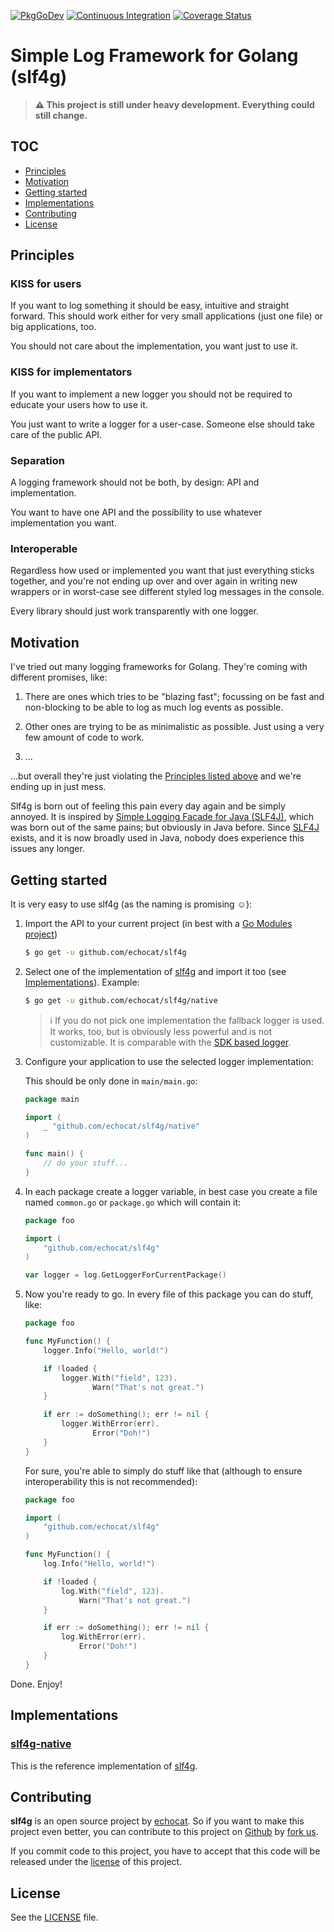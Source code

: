 [![PkgGoDev](https://pkg.go.dev/badge/github.com/echocat/slf4g)](https://pkg.go.dev/github.com/echocat/slf4g)
[![Continuous Integration](https://github.com/echocat/slf4g/workflows/Continuous%20Integration/badge.svg)](https://github.com/echocat/slf4g/actions?query=workflow%3A%22Continuous+Integration%22)
[![Coverage Status](https://coveralls.io/repos/github/echocat/slf4g/badge.svg?branch=master)](https://coveralls.io/github/echocat/slf4g?branch=master)

# Simple Log Framework for Golang (slf4g)

> **⚠️ This project is still under heavy development. Everything could still change.**

## TOC

* [Principles](#principles)
* [Motivation](#motivation)
* [Getting started](#getting-started)
* [Implementations](#implementations)
* [Contributing](#contributing)
* [License](#license)

## Principles

### KISS for users

If you want to log something it should be easy, intuitive and straight forward. This should work either for very small applications (just one file) or big applications, too.

You should not care about the implementation, you want just to use it.

### KISS for implementators

If you want to implement a new logger you should not be required to educate your users how to use it.

You just want to write a logger for a user-case. Someone else should take care of the public API.

### Separation

A logging framework should not be both, by design: API and implementation.

You want to have one API and the possibility to use whatever implementation you want.

### Interoperable

Regardless how used or implemented you want that just everything sticks together, and you're not ending up over and over again in writing new wrappers or in worst-case see different styled log messages in the console.

Every library should just work transparently with one logger.

## Motivation

I've tried out many logging frameworks for Golang. They're coming with different promises, like:

1. There are ones which tries to be "blazing fast"; focussing on be fast and non-blocking to be able to log as much log events as possible.

2. Other ones are trying to be as minimalistic as possible. Just using a very few amount of code to work.

3. ...

...but overall they're just violating the [Principles listed above](#principles) and we're ending up in just mess.

Slf4g is born out of feeling this pain every day again and be simply annoyed. It is inspired by [Simple Logging Facade for Java (SLF4J)](http://www.slf4j.org/), which was born out of the same pains; but obviously in Java before. Since [SLF4J](http://www.slf4j.org/) exists, and it is now broadly used in Java, nobody does experience this issues any longer.

## Getting started

It is very easy to use slf4g (as the naming is promising ☺️):

1. Import the API to your current project (in best with a [Go Modules project](https://blog.golang.org/using-go-modules))
    ```bash
    $ go get -u github.com/echocat/slf4g
    ```

2. Select one of the implementation of [slf4g](https://github.com/echocat/slf4g) and import it too (see [Implementations](#implementations)). Example:

    ```bash
    $ go get -u github.com/echocat/slf4g/native
    ```

   > ℹ️ If you do not pick one implementation the fallback logger is used. It works, too, but is obviously less powerful and is not customizable. It is comparable with the [SDK based logger](https://pkg.go.dev/log).

3. Configure your application to use the selected logger implementation:

   This should be only done in `main/main.go`:

    ```go
    package main
   
    import (
    	_ "github.com/echocat/slf4g/native"
    )
   
    func main() {
    	// do your stuff...
    }
    ```

4. In each package create a logger variable, in best case you create a file named `common.go` or `package.go` which will contain it:

    ```go
    package foo
   
    import (
    	"github.com/echocat/slf4g"
    )
   
    var logger = log.GetLoggerForCurrentPackage()
    ```

5. Now you're ready to go. In every file of this package you can do stuff, like:

    ```go
    package foo
   
    func MyFunction() {
    	logger.Info("Hello, world!")

    	if !loaded {
    		logger.With("field", 123).
    		       Warn("That's not great.")
    	}

    	if err := doSomething(); err != nil {
    		logger.WithError(err).
    		       Error("Doh!")
    	}
    }
    ```

   For sure, you're able to simply do stuff like that (although to ensure interoperability this is not recommended):

    ```go
    package foo
    
    import (
    	"github.com/echocat/slf4g"
    )
    
    func MyFunction() {
    	log.Info("Hello, world!")
    
    	if !loaded {
    		log.With("field", 123).
    		    Warn("That's not great.")
    	}

    	if err := doSomething(); err != nil {
    		log.WithError(err).
    		    Error("Doh!")
    	}
    }
    ```

Done. Enjoy!

## Implementations

### [slf4g-native](native)

This is the reference implementation of [slf4g](https://github.com/echocat/slf4g).

## Contributing

**slf4g** is an open source project by [echocat](https://echocat.org). So if you want to make this project even better, you can contribute to this project on [Github](https://github.com/echocat/slf4g) by [fork us](https://github.com/echocat/slf4g/fork).

If you commit code to this project, you have to accept that this code will be released under the [license](#license) of this project.

## License

See the [LICENSE](LICENSE) file.